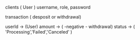 clients ( User )
username,
role,
password

transaction ( desposit or withdrawal)

userId -> (User)
amount -> ( -negative - withdrawal)
status -> ( 'Processing','Failed','Canceled' )
